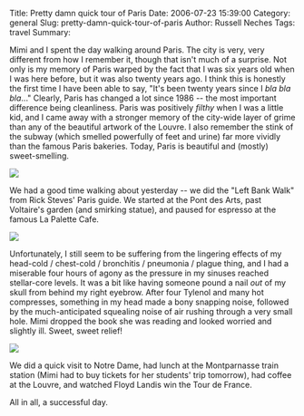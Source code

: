 Title: Pretty damn quick tour of Paris
Date: 2006-07-23 15:39:00
Category: general
Slug: pretty-damn-quick-tour-of-paris
Author: Russell Neches
Tags: travel
Summary: 


Mimi and I spent the day walking around Paris. The city is very, very
different from how I remember it, though that isn't much of a surprise.
Not only is my memory of Paris warped by the fact that I was six years
old when I was here before, but it was also twenty years ago. I think
this is honestly the first time I have been able to say, "It's been
twenty years since I *bla bla bla*..." Clearly, Paris has changed a lot
since 1986 -- the most important difference being cleanliness. Paris was
positively *filthy* when I was a little kid, and I came away with a
stronger memory of the city-wide layer of grime than any of the
beautiful artwork of the Louvre. I also remember the stink of the subway
(which smelled powerfully of feet and urine) far more vividly than the
famous Paris bakeries. Today, Paris is beautiful and (mostly)
sweet-smelling.

![](http://vort.org/media/images/notre_dame_window.jpg)

We had a good time walking about yesterday -- we did the "Left Bank
Walk" from Rick Steves' Paris guide. We started at the Pont des Arts,
past Voltaire's garden (and smirking statue), and paused for espresso at
the famous La Palette Cafe.

![](http://vort.org/media/images/la_palette.jpg)

Unfortunately, I still seem to be suffering from the lingering effects
of my head-cold / chest-cold / bronchitis / pneumonia / plague thing,
and I had a miserable four hours of agony as the pressure in my sinuses
reached stellar-core levels. It was a bit like having someone pound a
nail *out* of my skull from behind my right eyebrow. After four Tylenol
and many hot compresses, something in my head made a bony snapping
noise, followed by the much-anticipated squealing noise of air rushing
through a very small hole. Mimi dropped the book she was reading and
looked worried and slightly ill. Sweet, sweet relief!

![](http://vort.org/media/images/tour_de_france_leader.JPG)

We did a quick visit to Notre Dame, had lunch at the Montparnasse train
station (Mimi had to buy tickets for her students' trip tomorrow), had
coffee at the Louvre, and watched Floyd Landis win the Tour de France.

All in all, a successful day.
